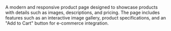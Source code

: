 A modern and responsive product page designed to showcase products with details such as images, descriptions, and pricing.
The page includes features such as an interactive image gallery, product specifications, and an "Add to Cart" button for e-commerce integration.
